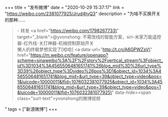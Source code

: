 +++
title = "发布微博"
date = "2020-10-29 15:37:17"
link = "https://weibo.com/2381077925/Jrud4tyQ3"
description = "为啥不买换开关的那种……<br><blockquote> - 转发 <a href=\"https://weibo.com/1798267733\" target=\"_blank\">@yvonshong</a>: 不需改线的智能方案，siri-米家万能遥控器-红外线-关灯神器-机械控制原始开关<br>懒人的终极梦想实现了[哈哈] <a data-url=\"http://t.cn/A6GPWZsV\" href=\"https://m.weibo.cn/feature/openapp?scheme=sinaweibo%3A%2F%2Fstory%2Fvertical_stream%3Fobject_id%3D1034%3A4565506481651741%26blog_mid%3D%26url_type%3D39%26object_type%3Dvideo%26pos%3D1&object_id=1034%3A4565506481651741&blog_mid=&url_type=39&object_type=video&pos=1&luicode=10000011&lfid=1076032381077925&object_id=1034%3A4565506481651741&blog_mid=&url_type=39&object_type=video&pos=1&luicode=10000011&lfid=1076032381077925\" data-hide><span class=\"surl-text\">yvonshong的微博视频</span></a> </blockquote>"
tags = ["新浪微博"]
+++
